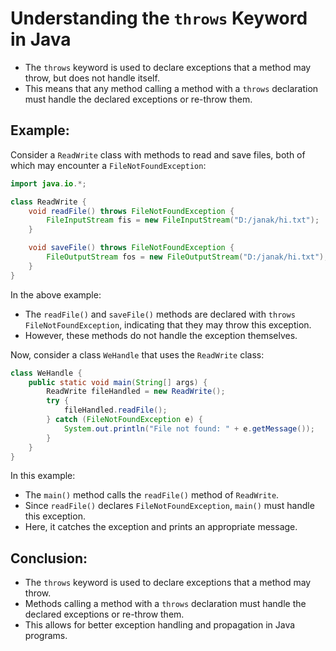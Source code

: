 # Understanding the `throws` Keyword in Java

- The `throws` keyword is used to declare exceptions that a method may throw, but does not handle itself. 
- This means that any method calling a method with a `throws` declaration must handle the declared exceptions or re-throw them.

## Example:

Consider a `ReadWrite` class with methods to read and save files, both of which may encounter a `FileNotFoundException`:

```java
import java.io.*;

class ReadWrite {
    void readFile() throws FileNotFoundException {
        FileInputStream fis = new FileInputStream("D:/janak/hi.txt");
    }

    void saveFile() throws FileNotFoundException {
        FileOutputStream fos = new FileOutputStream("D:/janak/hi.txt");
    }
}
```

In the above example:
- The `readFile()` and `saveFile()` methods are declared with `throws FileNotFoundException`, indicating that they may throw this exception.
- However, these methods do not handle the exception themselves.

Now, consider a class `WeHandle` that uses the `ReadWrite` class:

```java
class WeHandle {
    public static void main(String[] args) {
        ReadWrite fileHandled = new ReadWrite();
        try {
            fileHandled.readFile();
        } catch (FileNotFoundException e) {
            System.out.println("File not found: " + e.getMessage());
        }
    }
}
```

In this example:
- The `main()` method calls the `readFile()` method of `ReadWrite`.
- Since `readFile()` declares `FileNotFoundException`, `main()` must handle this exception.
- Here, it catches the exception and prints an appropriate message.

## Conclusion:

- The `throws` keyword is used to declare exceptions that a method may throw.
- Methods calling a method with a `throws` declaration must handle the declared exceptions or re-throw them.
- This allows for better exception handling and propagation in Java programs.
